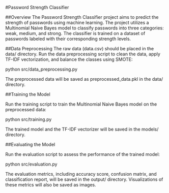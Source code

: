 #Password Strength Classifier

##Overview
The Password Strength Classifier project aims to predict the strength of passwords using machine learning. The project utilizes a Multinomial Naive Bayes model to classify passwords into three categories: weak, medium, and strong. The classifier is trained on a dataset of passwords labeled with their corresponding strength levels.

##Data Preprocessing
The raw data (data.csv) should be placed in the data/ directory.
 Run the data preprocessing script to clean the data, apply TF-IDF vectorization, and balance the classes using SMOTE:

python src/data_preprocessing.py

The preprocessed data will be saved as preprocessed_data.pkl in the data/ directory.

##Training the Model

Run the training script to train the Multinomial Naive Bayes model on the preprocessed data:

python src/training.py

The trained model and the TF-IDF vectorizer will be saved in the models/ directory.

##Evaluating the Model

Run the evaluation script to assess the performance of the trained model:

python src/evaluation.py

The evaluation metrics, including accuracy score, confusion matrix, and classification report, will be saved in the output/ directory. Visualizations of these metrics will also be saved as images.
